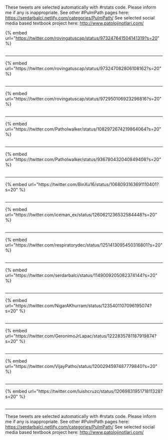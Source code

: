 

These tweets are selected automatically with #rstats code. Please inform me if any is inappropriate.
See other #PulmPath pages here: https://serdarbalci.netlify.com/categories/PulmPath/ 
See selected social media based textbook project here: http://www.patolojinotlari.com/

{% embed url="https://twitter.com/rovingatuscap/status/973247641504141319?s=20" %}<br>
<br>
<hr>
{% embed url="https://twitter.com/rovingatuscap/status/973247082806108162?s=20" %}<br>
<br>
<hr>
{% embed url="https://twitter.com/rovingatuscap/status/972950106923298816?s=20" %}<br>
<br>
<hr>
{% embed url="https://twitter.com/Patholwalker/status/1082972674219864064?s=20" %}<br>
<br>
<hr>
{% embed url="https://twitter.com/Patholwalker/status/936780432040849408?s=20" %}<br>
<br>
<hr>
{% embed url="https://twitter.com/BinXu16/status/1068093163691110401?s=20" %}<br>
<br>
<hr>
{% embed url="https://twitter.com/iceman_ex/status/1260621236532584448?s=20" %}<br>
<br>
<hr>
{% embed url="https://twitter.com/respiratorydec/status/1251413095450316801?s=20" %}<br>
<br>
<hr>
{% embed url="https://twitter.com/serdarbalci/status/1149009205082374144?s=20" %}<br>
<br>
<hr>
{% embed url="https://twitter.com/NigarAKhurram/status/1235401107096195074?s=20" %}<br>
<br>
<hr>
{% embed url="https://twitter.com/GeronimoJrLapac/status/1222835781187919874?s=20" %}<br>
<br>
<hr>
{% embed url="https://twitter.com/VijayPatho/status/1200294597487779840?s=20" %}<br>
<br>
<hr>
{% embed url="https://twitter.com/luishcruzc/status/1206983195171811328?s=20" %}<br>
<br>
<hr>


These tweets are selected automatically with #rstats code. Please inform me if any is inappropriate.
See other #PulmPath pages here: https://serdarbalci.netlify.com/categories/PulmPath/ 
See selected social media based textbook project here: http://www.patolojinotlari.com/
